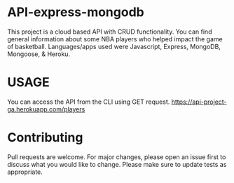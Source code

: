 # API-express-mongodb
This project is a cloud based API with CRUD functionality. You can find general information about some NBA players who helped impact the game of basketball. Languages/apps used were Javascript, Express, MongoDB, Mongoose, & Heroku.

# USAGE

You can access the API from the CLI using GET request.
https://api-project-ga.herokuapp.com/players

# Contributing
Pull requests are welcome. For major changes, please open an issue first to discuss what you would like to change.
Please make sure to update tests as appropriate.
